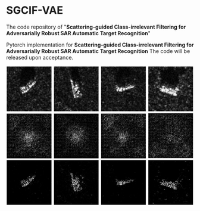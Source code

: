 # SGCIF-VAE
The code repository of "**Scattering-guided Class-irrelevant Filtering for Adversarially Robust SAR Automatic Target Recognition**"

Pytorch implementation for **Scattering-guided Class-irrelevant Filtering for Adversarially Robust SAR Automatic Target Recognition**
The code will be released upon acceptance.

![rec](pictures/rec_00.png)